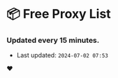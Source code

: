 # :package: Free Proxy List
### Updated every 15 minutes.

- Last updated: `2024-07-02 07:53`

:heart:
